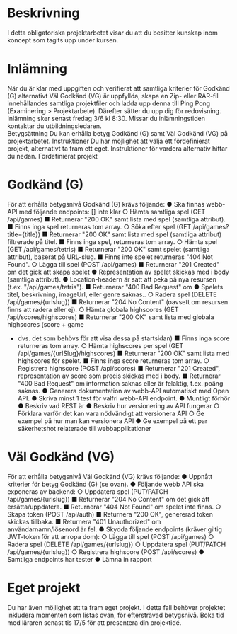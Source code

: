 # Beskrivning

I detta obligatoriska projektarbetet visar du att du besitter kunskap inom koncept som tagits
upp under kursen.
# Inlämning
När du är klar med uppgiften och verifierat att samtliga kriterier för Godkänd (G)
alternativt Väl Godkänd (VG) är uppfyllda, skapa en Zip- eller RAR-fil innehållandes
samtliga projektfiler och ladda upp denna till Ping Pong (Examinering > Projektarbete).
Därefter sätter du upp dig för redovisning.
Inlämning sker senast fredag 3/6 kl 8:30. Missar du inlämningstiden kontaktar du
utbildningsledaren.<br>
Betygsättning 
Du kan erhålla betyg Godkänd (G) samt Väl Godkänd (VG) på projektarbetet.
Instruktioner
Du har möjlighet att välja ett fördefinierat projekt, alternativt ta fram ett eget. Instruktioner för
vardera alternativ hittar du nedan.
Fördefinierat projekt
# Godkänd (G)
För att erhålla betygsnivå Godkänd (G) krävs följande:
● Ska finnas webb-API med följande endpoints:
[] inte klar 
○ Hämta samtliga spel (GET /api/games)
■ Returnerar "200 OK" samt lista med spel (samtliga attribut).
■ Finns inga spel returneras tom array.
○ Söka efter spel (GET /api/games?title={title})
■ Returnerar "200 OK" samt lista med spel (samtliga attribut) filtrerade
på titel.
■ Finns inga spel, returneras tom array.
○ Hämta spel (GET /api/games/tetris)
■ Returnerar "200 OK" samt spelet (samtliga attribut), baserat på
URL-slug.
■ Finns inte spelet returneras "404 Not Found".
○ Lägga till spel (POST /api/games)
■ Returnerar "201 Created" om det gick att skapa spelet
● Representation av spelet skickas med i body (samtliga
attribut).
● Location-headern är satt att peka på nya resursen (t.ex.
"/api/games/tetris").
■ Returnerar "400 Bad Request" om
● Spelets titel, beskrivning, imageUrl, eller genre saknas..
○ Radera spel (DELETE /api/games/{urlslug})
■ Returnerar "204 No Content" (oavsett om resursen finns att radera
eller ej).
○ Hämta globala highscores (GET /api/scores/highscores)
■ Returnerar "200 OK" samt lista med globala highscores (score + game
- dvs. det som behövs för att visa dessa på startsidan)
■ Finns inga score returneras tom array.
○ Hämta highscores per spel (GET /api/games/{urlSlug}/highscores)
■ Returnerar "200 OK" samt lista med highscores för spelet.
■ Finns inga score returneras tom array.
○ Registrera highscore (POST /api/scores)
■ Returnerar "201 Created", representation av score som precis skickas
med i body.
■ Returnerar "400 Bad Request" om information saknas eller är felaktig,
t.ex. poäng saknas.
● Generera dokumentation av webb-API automatiskt med Open API.
● Skriva minst 1 test för valfri webb-API endpoint.
● Muntligt förhör
● Beskriv vad REST är
● Beskriv hur versionering av API fungerar
○ Förklara varför det kan vara nödvändigt att versionera API
○ Ge exempel på hur man kan versionera API
● Ge exempel på ett par säkerhetshot relaterade till webbapplikationer
# Väl Godkänd (VG)
För att erhålla betygsnivå Väl Godkänd (VG) krävs följande:
● Uppnått kriterier för betyg Godkänd (G) (se ovan).
● Följande webb API ska exponeras av backend:
○ Uppdatera spel (PUT/PATCH /api/games/{urlslug})
■ Returnerar "204 No Content" om det gick att ersätta/uppdatera.
■ Returnerar "404 Not Found" om spelet inte finns.
○ Skapa token (POST /api/auth)
■ Returnera "200 OK", genererad token skickas tillbaka.
■ Returnera "401 Unauthorized" om användarnamn/lösenord är fel.
● Skydda följande endpoints (kräver giltig JWT-token för att anropa dom):
○ Lägga till spel (POST /api/games)
○ Radera spel (DELETE /api/games/{urlslug})
○ Uppdatera spel (PUT/PATCH /api/games/{urlslug})
○ Registrera highscore (POST /api/scores)
● Samtliga endpoints har tester
● Lämna in rapport
# Eget projekt
Du har även möjlighet att ta fram eget projekt. I detta fall behöver projektet inkludera
momenten som listas ovan, för eftersträvad betygsnivå. Boka tid med läraren senast tis
17/5 för att presentera din projektidé.

